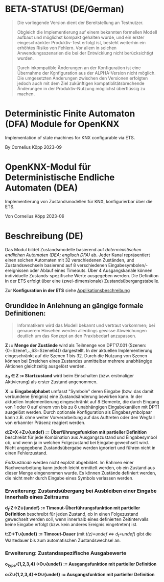 # BETA-STATUS! (DE/German)
> Die vorliegende Version dient der Bereitstellung an Testnutzer.
>
> Obgleich die Implementierung auf einem bekannten formellen Modell aufbaut und möglichst kompakt gehalten wurde,
> und ein erster eingeschränkter Produktiv-Test erfolgt ist, besteht weiterhin ein erhöhtes Risiko von Fehlern.
> Vor allem in solchen Anwendungsszenarien die bei der Entwicklung nicht berücksichtigt wurden.
>
> Durch inkompatible Änderungen an der Konfiguration ist eine Übernahme der Konfiguration aus der ALPHA-Version nicht möglich.
> Die umgesetzten Änderungen zwischen den Versionen erfolgten jedoch auch mit dem Ziel zukünftigen kompatiblitätsbrechende Änderungen in der Produktiv-Nutzung möglichst überflüssig zu machen. 

# Deterministic Finite Automaton (DFA) Module for OpenKNX

Implementation of state machines for KNX configurable via ETS.

By Cornelius Köpp 2023-09

# OpenKNX-Modul für Deterministische Endliche Automaten (DEA)

Implementierung von Zustandsmodellen für KNX, konfigurierbar über die ETS.

Von Cornelius Köpp 2023-09



# Beschreibung (DE)
Das Modul bildet Zustandsmodelle basierend auf _deterministischen endlichen Automaten_ _(DEA; englisch DFA)_ ab.
Jeder Kanal repräsentiert einen solchen Automaten mit 32 verschiedenen Zuständen, und Zustandswechseln basierend auf 8 verschiedenen Eingabesymbolen/-ereignissen oder Ablauf eines Timeouts.
Über 4 Ausgangskanäle können individuelle Zustands-spezifische Werte ausgegeben werden. 
Die Definition in der ETS erfolgt über eine (zwei-dimensionale) Zustandsübergangstabelle. 

Zur **Konfiguration in der ETS** siehe [Applikationsbeschreibung](doc/DFA_Applikationsbeschreibung.md)

## Grundidee in Anlehnung an gängige formale Definitionen:
> Informatikern wird das Modell bekannt und vertraut vorkommen; 
> bei genauerem Hinsehen werden allerdings gewisse Abweichungen deutlich um das Konzept an den Praxisbedarf anzupassen.

**Z := Menge der Zustände** wird als Teilmenge von DPT17.001 (Szenen: {0=Szene1,..,63=Szene64}) dargestellt.
In der aktuellen Implementierung eingeschränkt auf die Szenen 1 bis 32.
Durch die Nutzung von Szenen können bei Erreichen eines Zustandes unmittelbar mehrere unabhängige Aktionen gleichzeitig ausgelöst werden.   

**z<sub>0</sub> &isin; Z := Startzustand** wird beim Einschalten (bzw. erstmaliger Aktivierung) als erster Zustand angenommen.

**X := Eingabealphabet** umfasst "Symbole" deren Eingabe (bzw. das damit verbundene Ereignis) eine Zustandsänderung bewirken kann.
In der aktuellen Implementierung eingeschränkt auf 8 Elemente, die durch Eingang von 1 oder 0 auf einem von bis zu 8 unabhängigen Eingabekanälen mit DPT1 ausgelöst werden.
Durch optionale Konfiguration als Eingabesymbolpaar kann z.B. ohne weiter Vorverarbeitung auf das Auftreten oder den Wegfall von erkannter Präsenz reagiert werden.

**d:Z&times;X&rarr;Z&cup;{undef} := Überführungsfunktion mit partieller Definition** beschreibt für jede Kombination aus Ausgangszustand und Eingabesymbol ob, und wenn ja in welchen Folgezustand bei Eingabe gewechselt wird.
Nicht angegebene Zustandsübergabe werden ignoriert und führen nicht in einen Fehlerzustand.

*Endzustände* werden nicht explizit abgebildet.
Im Rahmen einer Nachverarbeitung kann jedoch leicht ermittelt werden, ob ein Zustand aus dieser Menge eingenommen wurde.
Es können Zustände definiert werden, die nicht mehr durch Eingabe eines Symbols verlassen werden. 

### Erweiterung: Zustandsübergang bei Ausbleiben einer Eingabe innerhalb eines Zeitraums

**d<sub>t</sub>:Z&rarr;Z&cup;{undef} := Timeout-Überführungsfunktion mit partieller Definition**
beschreibt für jeden Zustand, ob in einen Folgezustand gewechselt werden soll, wenn innerhalb eines definierten Zeitintervalls keine Eingabe erfolgt (bzw. kein anderes Ereignis eingetreten) ist.  

**t:Z&rarr;T&cup;{undef} := Timeout-Dauer** (mit *t(z)=undef &hArr; d<sub>t</sub>=undef*) gibt die Wartedauer bis zum automatischen Zustandswechsel an. 


### Erweiterung: Zustandsspezifische Ausgabewerte

**o<sub>type</sub>:{1,2,3,4}&rarr;O&cup;{undef} := Ausgangsfunktion mit partieller Definition**

**o:Z&cup;{1,2,3,4}&rarr;O&cup;{undef} := Ausgangsfunktion mit partieller Definition**